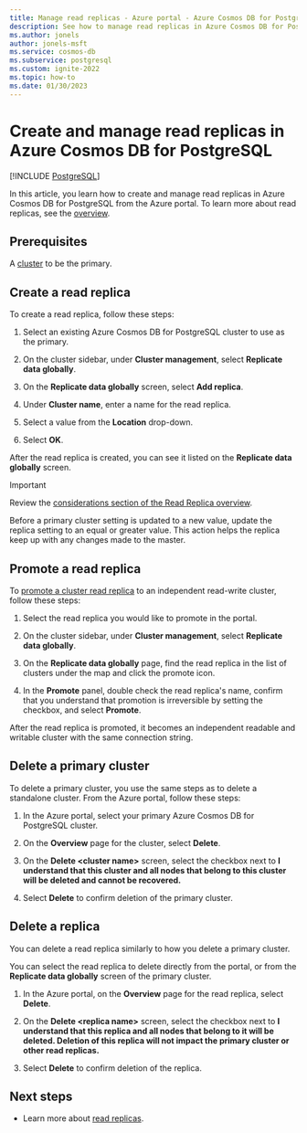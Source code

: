 ```yaml
---
title: Manage read replicas - Azure portal - Azure Cosmos DB for PostgreSQL
description: See how to manage read replicas in Azure Cosmos DB for PostgreSQL from the Azure portal.
ms.author: jonels
author: jonels-msft
ms.service: cosmos-db
ms.subservice: postgresql
ms.custom: ignite-2022
ms.topic: how-to
ms.date: 01/30/2023
---
```


# Create and manage read replicas in Azure Cosmos DB for PostgreSQL

[!INCLUDE [PostgreSQL](../includes/appliesto-postgresql.md)]

In this article, you learn how to create and manage read replicas in Azure
Cosmos DB for PostgreSQL from the Azure portal. To learn more about read
replicas, see the [overview](concepts-read-replicas.md).

## Prerequisites

A [cluster](quickstart-create-portal.md) to
be the primary.

## Create a read replica

To create a read replica, follow these steps:

1. Select an existing Azure Cosmos DB for PostgreSQL cluster to use as the
   primary. 

2. On the cluster sidebar, under **Cluster management**, select
   **Replicate data globally**.

3. On the **Replicate data globally** screen, select **Add replica**.

4. Under **Cluster name**, enter a name for the read replica.

5. Select a value from the **Location** drop-down.

6. Select **OK**.

After the read replica is created, you can see it listed on the **Replicate data globally** screen.

> [!IMPORTANT]
>
> Review the [considerations section of the Read Replica
> overview](concepts-read-replicas.md#considerations).
>
> Before a primary cluster setting is updated to a new value, update the
> replica setting to an equal or greater value. This action helps the replica
> keep up with any changes made to the master.

## Promote a read replica

To [promote a cluster read replica](./concepts-read-replicas.md#replica-promotion-to-independent-cluster) to an independent read-write cluster, follow these steps:

1. Select the read replica you would like to promote in the portal. 

2. On the cluster sidebar, under **Cluster management**, select
   **Replicate data globally**.

3. On the **Replicate data globally** page, find the read replica in the list of clusters under the map and click the promote icon. 

4. In the **Promote** panel, double check the read replica's name, confirm that you understand that promotion is irreversible by setting the checkbox, and select **Promote**.

After the read replica is promoted, it becomes an independent readable and writable cluster with the same connection string. 

## Delete a primary cluster

To delete a primary cluster, you use the same steps as to delete a
standalone cluster. From the Azure portal, follow these
steps:

1. In the Azure portal, select your primary Azure Cosmos DB for PostgreSQL
   cluster.

1. On the **Overview** page for the cluster, select **Delete**.
 
1. On the **Delete \<cluster name>** screen, select the checkbox next to **I understand that this cluster and all nodes that belong to this cluster will be deleted and cannot be recovered.**

1. Select **Delete** to confirm deletion of the primary cluster.

## Delete a replica

You can delete a read replica similarly to how you delete a primary cluster.

You can select the read replica to delete directly from the portal, or from the **Replicate data globally** screen of the primary cluster.

1. In the Azure portal, on the **Overview** page for the read replica, select **Delete**.

1. On the **Delete \<replica name>** screen, select the checkbox next to **I understand that this replica and all nodes that belong to it will be deleted. Deletion of this replica will not impact the primary cluster or other read replicas.**

1. Select **Delete** to confirm deletion of the replica.

## Next steps

* Learn more about [read replicas](concepts-read-replicas.md).
